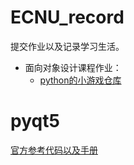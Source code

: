 # ECNU_record
提交作业以及记录学习生活。

* 面向对象设计课程作业：
  * [python的小游戏仓库](https://github.com/grantjenks/free-python-games)
  
# pyqt5
[官方参考代码以及手册](http://zetcode.com/gui/pyqt5/introduction/)

